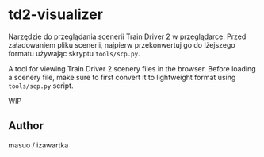 # td2-visualizer

Narzędzie do przeglądania scenerii Train Driver 2 w przeglądarce.
Przed załadowaniem pliku scenerii, najpierw przekonwertuj go do lżejszego formatu używając skryptu `tools/scp.py`.

A tool for viewing Train Driver 2 scenery files in the browser.
Before loading a scenery file, make sure to first convert it to lightweight format using `tools/scp.py` script.

WIP

## Author

masuo / izawartka

